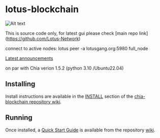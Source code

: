 # lotus-blockchain

![Alt text](https://lotusgang.org/lotus_ascii.png)

This is source code only, for latest gui please check [main repo link] (https://github.com/Lotus-Network)

connect to active nodes:
lotus peer -a lotusgang.org:5980 full_node

[Latest announcements](https://lotusgang.org/latest.html)

on par with Chia verion 1.5.2 (python 3.10 /Ubuntu22.04)

## Installing

Install instructions are available in the
[INSTALL](https://github.com/Chia-Network/chia-blockchain/wiki/INSTALL)
section of the
[chia-blockchain repository wiki](https://github.com/Chia-Network/chia-blockchain/wiki).

## Running

Once installed, a
[Quick Start Guide](https://github.com/Chia-Network/chia-blockchain/wiki/Quick-Start-Guide)
is available from the repository
[wiki](https://github.com/Chia-Network/chia-blockchain/wiki).
